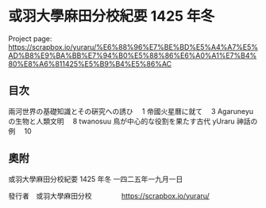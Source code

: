 # 或羽大學麻田分校紀要󠄁 1425 年冬

Project page: https://scrapbox.io/yuraru/%E6%88%96%E7%BE%BD%E5%A4%A7%E5%AD%B8%E9%BA%BB%E7%94%B0%E5%88%86%E6%A0%A1%E7%B4%80%E8%A6%811425%E5%B9%B4%E5%86%AC

## 目次󠄁

兩河世界の基礎知識とその硏究への誘ひ　 1
帝󠄁國火星曆に就て　 3
Agaruneyu の生物と人類󠄀文󠄁明󠄁　 8
twanosuu 鳥が中心的な役割を果たす古代 yUraru 神󠄀話の例　 10

## 奧附

或羽大學麻田分校紀要󠄁 1425 年冬
一四二五年一九月一日

發行者󠄁　或羽大學麻田分校
　　　　https://scrapbox.io/yuraru/
